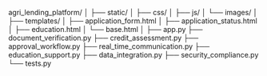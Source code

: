 agri_lending_platform/
│
├── static/
│   ├── css/
│   ├── js/
│   └── images/
│
├── templates/
│   ├── application_form.html
│   ├── application_status.html
│   ├── education.html
│   └── base.html
│
├── app.py
├── document_verification.py
├── credit_assessment.py
├── approval_workflow.py
├── real_time_communication.py
├── education_support.py
├── data_integration.py
├── security_compliance.py
└── tests.py

